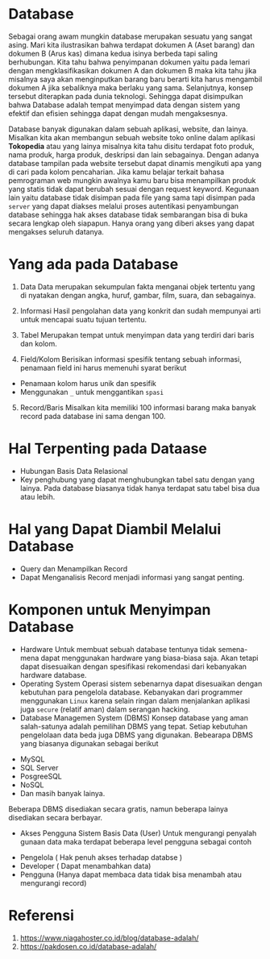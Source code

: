 # Database
Sebagai orang awam mungkin database merupakan sesuatu yang sangat asing. Mari kita ilustrasikan bahwa terdapat dokumen A (Aset barang) dan dokumen B (Arus kas) dimana kedua isinya berbeda tapi saling berhubungan. Kita tahu bahwa penyimpanan dokumen yaitu pada lemari dengan mengklasifikasikan dokumen A dan dokumen B maka kita tahu jika misalnya saya akan menginputkan barang baru berarti kita harus mengambil dokumen A jika sebaliknya maka berlaku yang sama. Selanjutnya, konsep tersebut diterapkan pada dunia teknologi. Sehingga dapat disimpulkan bahwa Database adalah tempat menyimpad data dengan sistem yang efektif dan efisien sehingga dapat dengan mudah mengaksesnya.

Database banyak digunakan dalam sebuah aplikasi, website, dan lainya. Misalkan kita akan membangun sebuah website toko online dalam aplikasi **Tokopedia** atau yang lainya misalnya kita tahu disitu terdapat foto produk, nama produk, harga produk, deskripsi dan lain sebagainya. Dengan adanya database tampilan pada website tersebut dapat dinamis mengikuti apa yang di cari pada kolom pencaharian. Jika kamu belajar terkait bahasa pemrograman web mungkin awalnya kamu baru bisa menampilkan produk yang statis tidak dapat berubah sesuai dengan request keyword. Kegunaan lain yaitu database tidak disimpan pada file yang sama tapi disimpan pada `server` yang dapat diakses melalui proses autentikasi penyambungan database sehingga hak akses database tidak sembarangan bisa di buka secara lengkap oleh siapapun. Hanya orang yang diberi akses yang dapat mengakses seluruh datanya.

# Yang ada pada Database
1. Data
Data merupakan sekumpulan fakta menganai objek tertentu yang di nyatakan dengan angka, huruf, gambar, film, suara, dan sebagainya.

2. Informasi
Hasil pengolahan data yang konkrit dan sudah mempunyai arti untuk mencapai suatu tujuan tertentu.

3. Tabel
Merupakan tempat untuk menyimpan data yang terdiri dari baris dan kolom.
4. Field/Kolom
Berisikan informasi spesifik tentang sebuah informasi, penamaan field ini harus memenuhi syarat berikut
  * Penamaan kolom harus unik dan spesifik
  * Menggunakan `_` untuk menggantikan `spasi`

5. Record/Baris
Misalkan kita memiliki 100 informasi barang maka banyak record pada database ini sama dengan 100.

# Hal Terpenting pada Dataase

* Hubungan Basis Data Relasional
* Key penghubung yang dapat menghubungkan tabel satu dengan yang lainya. Pada database biasanya tidak hanya terdapat satu tabel bisa dua atau lebih.


# Hal yang Dapat Diambil Melalui Database
* Query dan Menampilkan Record
* Dapat Menganalisis Record menjadi informasi yang sangat penting.

# Komponen untuk Menyimpan Database
* Hardware
Untuk membuat sebuah database tentunya tidak semena-mena dapat menggunakan hardware yang biasa-biasa saja. Akan tetapi dapat disesuaikan dengan spesifikasi rekomendasi dari kebanyakan hardware database.
* Operating System
Operasi sistem sebenarnya dapat disesuaikan dengan kebutuhan para pengelola database. Kebanyakan dari programmer menggunakan `Linux` karena selain ringan dalam menjalankan aplikasi juga `secure` (relatif aman) dalam serangan hacking. 
* Database Managemen System (DBMS)
Konsep database yang aman salah-satunya adalah pemilihan DBMS yang tepat. Setiap kebutuhan pengelolaan data beda juga DBMS yang digunakan. Bebearapa DBMS yang biasanya digunakan sebagai berikut
- MySQL
- SQL Server
- PosgreeSQL
- NoSQL
- Dan masih banyak lainya.

Beberapa DBMS disediakan secara gratis, namun beberapa lainya disediakan secara berbayar.

* Akses Pengguna Sistem Basis Data (User)
Untuk mengurangi penyalah gunaan data maka terdapat beberapa level pengguna sebagai contoh
- Pengelola ( Hak penuh akses terhadap databse )
- Developer ( Dapat menambahkan data)
- Pengguna (Hanya dapat membaca data tidak bisa menambah atau mengurangi record)


# Referensi
1. https://www.niagahoster.co.id/blog/database-adalah/
2. https://pakdosen.co.id/database-adalah/
